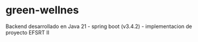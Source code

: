 # green-wellnes
Backend desarrollado en Java 21 - spring boot (v3.4.2) - implementacion de proyecto EFSRT II
